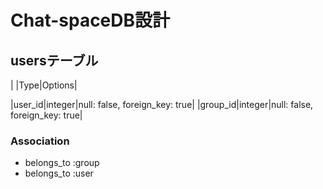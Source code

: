 # Chat-spaceDB設計


## usersテーブル

| |Type|Options|

|user_id|integer|null: false, foreign_key: true|
|group_id|integer|null: false, foreign_key: true|

### Association
- belongs_to :group
- belongs_to :user